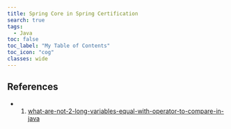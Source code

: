 ```yaml
---
title: Spring Core in Spring Certification
search: true
tags: 
  - Java
toc: false
toc_label: "My Table of Contents"
toc_icon: "cog"
classes: wide
---
```



## References

- 1. [what-are-not-2-long-variables-equal-with-operator-to-compare-in-java](https://stackoverflow.com/questions/19485818/what-are-not-2-long-variables-equal-with-operator-to-compare-in-java)
